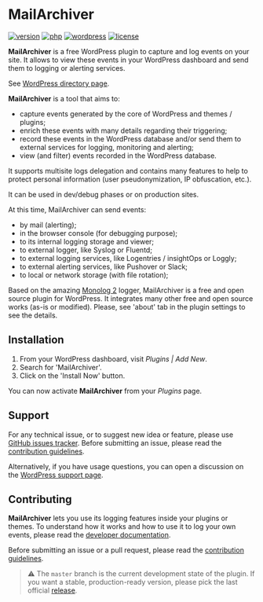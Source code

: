 # MailArchiver
[![version](https://badgen.net/github/release/Pierre-Lannoy/wp-mailarchiver/)](https://wordpress.org/plugins/mailarchiver/)
[![php](https://badgen.net/badge/php/7.2+/green)](https://wordpress.org/plugins/mailarchiver/)
[![wordpress](https://badgen.net/badge/wordpress/5.2+/green)](https://wordpress.org/plugins/mailarchiver/)
[![license](https://badgen.net/github/license/Pierre-Lannoy/wp-mailarchiver/)](/license.txt)

__MailArchiver__ is a free WordPress plugin to capture and log events on your site. It allows to view these events in your WordPress dashboard and send them to logging or alerting services.

See [WordPress directory page](https://wordpress.org/plugins/mailarchiver/). 

__MailArchiver__ is a tool that aims to:
* capture events generated by the core of WordPress and themes / plugins;
* enrich these events with many details regarding their triggering;
* record these events in the WordPress database and/or send them to external services for logging, monitoring and alerting;
* view (and filter) events recorded in the WordPress database.

It supports multisite logs delegation and contains many features to help to protect personal information (user pseudonymization, IP obfuscation, etc.).

It can be used in dev/debug phases or on production sites.

At this time, MailArchiver can send events:
* by mail (alerting);
* in the browser console (for debugging purpose);
* to its internal logging storage and viewer;
* to external logger, like Syslog or Fluentd;
* to external logging services, like Logentries / insightOps or Loggly;
* to external alerting services, like Pushover or Slack;
* to local or network storage (with file rotation);

Based on the amazing [Monolog 2](https://github.com/Seldaek/monolog) logger, MailArchiver is a free and open source plugin for WordPress. It integrates many other free and open source works (as-is or modified). Please, see 'about' tab in the plugin settings to see the details.

## Installation

1. From your WordPress dashboard, visit _Plugins | Add New_.
2. Search for 'MailArchiver'.
3. Click on the 'Install Now' button.

You can now activate **MailArchiver** from your _Plugins_ page.

## Support

For any technical issue, or to suggest new idea or feature, please use [GitHub issues tracker](https://github.com/Pierre-Lannoy/wp-mailarchiver/issues). Before submitting an issue, please read the [contribution guidelines](CONTRIBUTING.md).

Alternatively, if you have usage questions, you can open a discussion on the [WordPress support page](https://wordpress.org/support/plugin/mailarchiver/). 

## Contributing

__MailArchiver__ lets you use its logging features inside your plugins or themes. To understand how it works and how to use it to log your own events, please read the [developer documentation](DEVELOPER.md).

Before submitting an issue or a pull request, please read the [contribution guidelines](CONTRIBUTING.md).

> ⚠️ The `master` branch is the current development state of the plugin. If you want a stable, production-ready version, please pick the last official [release](https://github.com/Pierre-Lannoy/wp-mailarchiver/releases).
